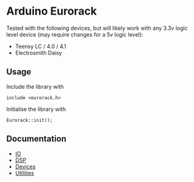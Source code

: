 # Arduino Eurorack

Tested with the following devices, but will likely work with any 3.3v logic level device (may require changes for a 5v logic level):

- Teensy LC / 4.0 / 4.1
- Electrosmith Daisy


## Usage

Include the library with 

    include <eurorack.h>
    
Initialise the library with

    Eurorack::init();

## Documentation

- [IO](io.md)
- [DSP](dsp.md)
- [Devices](device.md)
- [Utilities](util.md)
